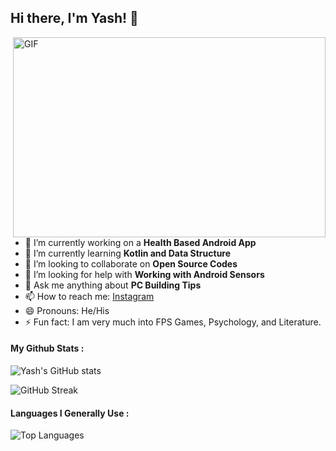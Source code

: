 ## Hi there, I'm Yash! 👋

<img align="right" alt="GIF" src="https://user-images.githubusercontent.com/57872757/129393940-63db4644-578d-4531-9c63-3108ee0c5715.gif" width="500" height="320" />

- 🔭 I’m currently working on a <b>Health Based Android App</b>
- 🌱 I’m currently learning <b>Kotlin and Data Structure</b>
- 👯 I’m looking to collaborate on <b>Open Source Codes</b>
- 🤔 I’m looking for help with <b>Working with Android Sensors</b>
- 💬 Ask me anything about <b>PC Building Tips</b>
- 📫 How to reach me: [Instagram](https://www.instagram.com/chargedpositive/)
- 😄 Pronouns: He/His
- ⚡ Fun fact: I am very much into FPS Games, Psychology, and Literature.

#### My Github Stats :
![Yash's GitHub stats](https://github-readme-stats.vercel.app/api?username=Yash-Raj-Singh&count_private=true&show_icons=true&theme=radical)

![GitHub Streak](https://github-readme-streak-stats.herokuapp.com/?user=Yash-Raj-Singh&theme=radical)

#### Languages I Generally Use :
![Top Languages](https://github-readme-stats.vercel.app/api/top-langs/?username=Yash-Raj-Singh&theme=radical)
